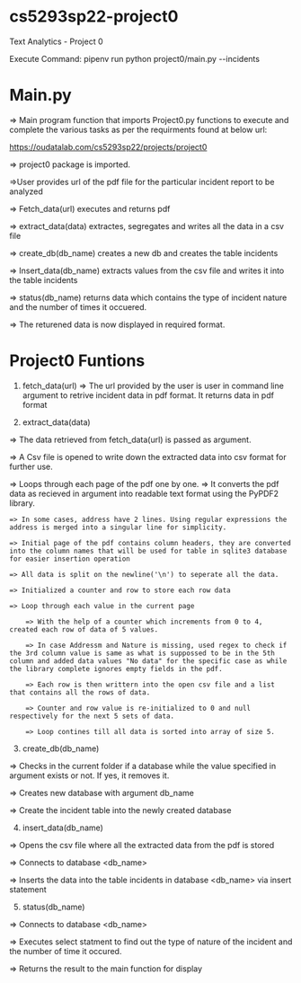 # cs5293sp22-project0
Text Analytics - Project 0 

Execute Command: pipenv run python project0/main.py --incidents <url>

Main.py
=======
=> Main program function that imports Project0.py functions to execute and complete the various tasks as per the requirments found at below url:

https://oudatalab.com/cs5293sp22/projects/project0

=> project0 package is imported.

=>User provides url of the pdf file for the particular incident report to be analyzed

=> Fetch_data(url) executes and returns pdf

=> extract_data(data) extractes, segregates and writes all the data in a csv file

=> create_db(db_name) creates a new db and creates the table incidents

=> Insert_data(db_name) extracts values from the csv file and writes it into the table incidents

=> status(db_name) returns data which contains the type of incident nature and the number of times it occuered.

=> The returened data is now displayed in required format.

Project0 Funtions
=================
1. fetch_data(url)
=> The url provided by the user is user in command line argument to retrive incident data in pdf format. It returns data in pdf format


2. extract_data(data)

=> The data retrieved from fetch_data(url) is passed as argument.

=> A Csv file is opened to write down the extracted data into csv format for further use.

=> Loops through each page of the pdf one by one.
	=> It converts the pdf data as recieved in argument into readable text format using the PyPDF2 library.

	=> In some cases, address have 2 lines. Using regular expressions the address is merged into a singular line for simplicity.

	=> Initial page of the pdf contains column headers, they are converted into the column names that will be used for table in sqlite3 database for easier insertion operation

	=> All data is split on the newline('\n') to seperate all the data.

	=> Initialized a counter and row to store each row data

	=> Loop through each value in the current page

		=> With the help of a counter which increments from 0 to 4, created each row of data of 5 values.

		=> In case Addressm and Nature is missing, used regex to check if the 3rd column value is same as what is suppossed to be in the 5th column and added data values "No data" for the specific case as while the library complete ignores empty fields in the pdf.

		=> Each row is then writtern into the open csv file and a list that contains all the rows of data.

		=> Counter and row value is re-initialized to 0 and null respectively for the next 5 sets of data.

		=> Loop contines till all data is sorted into array of size 5.


3. create_db(db_name)

=> Checks in the current folder if a database while the value specified in argument exists or not. If yes, it removes it.

=> Creates new database with argument db_name

=> Create the incident table into the newly created database

4. insert_data(db_name)

=> Opens the csv file where all the extracted data from the pdf is stored

=> Connects to database <db_name>

=> Inserts the data into the table incidents in database <db_name> via insert statement 

5. status(db_name) 

=> Connects to database <db_name>

=> Executes select statment to find out the type of nature of the incident and the number of time it occured.

=> Returns the result to the main function for display
